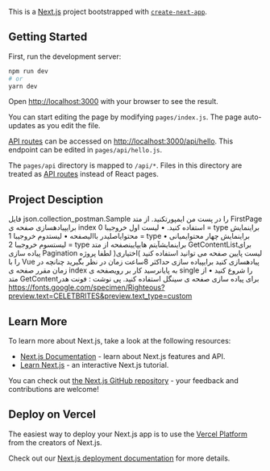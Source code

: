 This is a [Next.js](https://nextjs.org/) project bootstrapped with [`create-next-app`](https://github.com/vercel/next.js/tree/canary/packages/create-next-app).

## Getting Started

First, run the development server:

```bash
npm run dev
# or
yarn dev
```

Open [http://localhost:3000](http://localhost:3000) with your browser to see the result.

You can start editing the page by modifying `pages/index.js`. The page auto-updates as you edit the file.

[API routes](https://nextjs.org/docs/api-routes/introduction) can be accessed on [http://localhost:3000/api/hello](http://localhost:3000/api/hello). This endpoint can be edited in `pages/api/hello.js`.

The `pages/api` directory is mapped to `/api/*`. Files in this directory are treated as [API routes](https://nextjs.org/docs/api-routes/introduction) instead of React pages.

## Project Desciption

فایل json.collection_postman.Sample را در پست من ایمپورتکنید.
از متد FirstPage برایپیادهسازی صفحه ی index استفاده کنید.
• لیست اول خروجیبا 0 = type براینمایش محتوایاصلیدر باالیصفحه
• لیستدوم خروجیبا 1 = type براینمایش چهار محتوایمیانی
• لیستسوم خروجیبا 2 = type براینمایشآیتم هایپایینصفحه
از متد GetContentListبرای پیاده سازی Pagination لیست پایین صفحه می توانید استفاده کنید )اختیاری(
لطفا پروژه را با Vue پیادهسازی کنید
برایپیاده سازی حداکثر 8ساعت زمان در نظر بگیرید
چنانچه در زمان مقرر صفحه ی index به پایانرسید کار بر رویصفحه ی single را شروع کنید
• از متد GetContentبرای پیاده سازی صفحه ی سینگل استفاده کنید.
پی نوشت :
فونت هدر
https://fonts.google.com/specimen/Righteous?preview.text=CELETBRITES&preview.text_type=custom

## Learn More

To learn more about Next.js, take a look at the following resources:

- [Next.js Documentation](https://nextjs.org/docs) - learn about Next.js features and API.
- [Learn Next.js](https://nextjs.org/learn) - an interactive Next.js tutorial.

You can check out [the Next.js GitHub repository](https://github.com/vercel/next.js/) - your feedback and contributions are welcome!

## Deploy on Vercel

The easiest way to deploy your Next.js app is to use the [Vercel Platform](https://vercel.com/new?utm_medium=default-template&filter=next.js&utm_source=create-next-app&utm_campaign=create-next-app-readme) from the creators of Next.js.

Check out our [Next.js deployment documentation](https://nextjs.org/docs/deployment) for more details.
